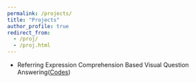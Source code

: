 ```yaml
---
permalink: /projects/
title: "Projects"
author_profile: true
redirect_from: 
  - /proj/
  - /proj.html
---
```


- Referring Expression Comprehension Based Visual Question Answering([Codes](https://github.com/XIRZC/rec2vqa.git))